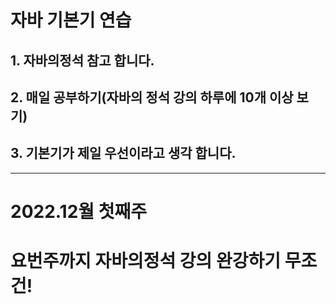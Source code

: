 # 자바 기본기 연습 
## 1. 자바의정석 참고 합니다.
## 2. 매일 공부하기(자바의 정석 강의 하루에 10개 이상 보기)
## 3. 기본기가 제일 우선이라고 생각 합니다. 

---
# 2022.12월 첫째주 

# 요번주까지 자바의정석 강의 완강하기 무조건! 
